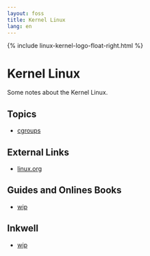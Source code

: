 ```yaml
---
layout: foss
title: Kernel Linux
lang: en
---
```

{% include linux-kernel-logo-float-right.html %}

# Kernel Linux

Some notes about the Kernel Linux.

<!-- First Row -->
<div class="row">

<!-- First Column -->
<div class="col">
  <h2>Topics</h2>

  <ul>
    <li><a href="cgroups/index.html">cgroups</a></li>
  </ul>
</div>

<!-- Second Column -->
<div class="col">
  <h2>External Links</h2>
  <ul>
    <li><a href="https://www.linux.org/">linux.org</a></li>
  </ul>

  <h2>Guides and Onlines Books</h2>
  <ul>
    <li><a href="#">wip</a></li>
  </ul>
</div>

</div>


<!-- Second Row -->

<!-- First Column -->
<div class="col">
  <h2>Inkwell</h2>
  <ul>
    <li><a href="#" class="text-danger">wip</a></li>
  </ul>
</div>


